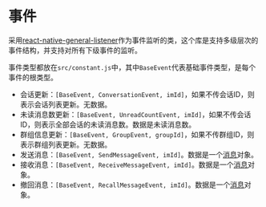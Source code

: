 # 事件

采用[react-native-general-listener](https://github.com/gaoxiaosong/react-native-general-listener)作为事件监听的类，这个库是支持多级层次的事件结构，并支持对所有下级事件的监听。

事件类型都放在`src/constant.js`中，其中`BaseEvent`代表基础事件类型，是每个事件的根类型。

* 会话更新：`[BaseEvent, ConversationEvent, imId]`，如果不传会话ID，则表示会话列表更新。无数据。
* 未读消息数更新：`[BaseEvent, UnreadCountEvent, imId]`，如果不传会话ID，则表示全部会话的未读消息数。数据是未读消息数。
* 群组信息更新：`[BaseEvent, GroupEvent, groupId]`，如果不传群组ID，则表示群组列表更新。无数据。
* 发送消息：`[BaseEvent, SendMessageEvent, imId]`。数据是一个[消息](zh-cn/struct/Conversation#消息)对象。
* 接收消息：`[BaseEvent, ReceiveMessageEvent, imId]`。数据是一个[消息](zh-cn/struct/Conversation#消息)对象。
* 撤回消息：`[BaseEvent, RecallMessageEvent, imId]`。数据是一个[消息](zh-cn/struct/Conversation#消息)对象。